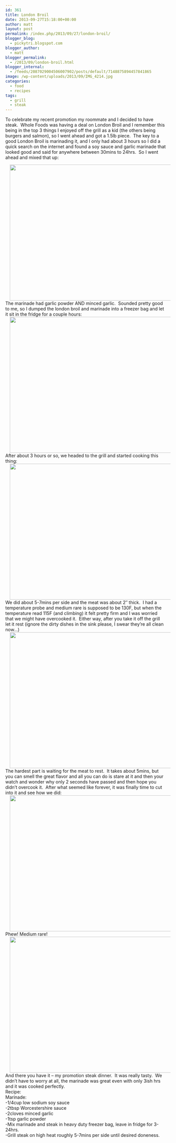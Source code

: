 ```yaml
---
id: 361
title: London Broil
date: 2013-09-27T15:18:00+00:00
author: matt
layout: post
permalink: /index.php/2013/09/27/london-broil/
blogger_blog:
  - pickytri.blogspot.com
blogger_author:
  - matt
blogger_permalink:
  - /2013/09/london-broil.html
blogger_internal:
  - /feeds/2087029004506007902/posts/default/7148875894457841865
image: /wp-content/uploads/2013/09/IMG_4214.jpg
categories:
  - food
  - recipes
tags:
  - grill
  - steak
---
```

To celebrate my recent promotion my roommate and I decided to have steak. &nbsp;Whole Foods was having a deal on London Broil and I remember this being in the top 3 things I enjoyed off the grill as a kid (the others being burgers and salmon), so I went ahead and got a 1.5lb piece. &nbsp;The key to a good London Broil is marinading it, and I only had about 3 hours so I did a quick search on the internet and found a soy sauce and garlic marinade that looked good and said for anywhere between 30mins to 24hrs. &nbsp;So I went ahead and mixed that up:

<div style="clear: both; text-align: center;">
  <a href="http://pickytri.com/wp-content/uploads/2013/09/IMG_4214.jpg" style="margin-left: 1em; margin-right: 1em;"><img border="0" height="426" src="http://pickytri.com/wp-content/uploads/2013/09/IMG_4214-300x200.jpg" width="640" /></a>
</div>

<div style="clear: both; text-align: left;">
  The marinade had garlic powder AND minced garlic. &nbsp;Sounded pretty good to me, so I dumped the london broil and marinade into a freezer bag and let it sit in the fridge for a couple hours:
</div>

<div style="clear: both; text-align: center;">
  <a href="http://pickytri.com/wp-content/uploads/2013/09/IMG_4219.jpg" style="margin-left: 1em; margin-right: 1em;"><img border="0" height="426" src="http://pickytri.com/wp-content/uploads/2013/09/IMG_4219-300x200.jpg" width="640" /></a>
</div>

<div style="clear: both; text-align: left;">
  After about 3 hours or so, we headed to the grill and started cooking this thing:
</div>

<div style="clear: both; text-align: center;">
  <a href="http://pickytri.com/wp-content/uploads/2013/09/IMG_4220.jpg" style="margin-left: 1em; margin-right: 1em;"><img border="0" height="426" src="http://pickytri.com/wp-content/uploads/2013/09/IMG_4220-300x200.jpg" width="640" /></a>
</div>

<div style="clear: both; text-align: left;">
  We did about 5-7mins per side and the meat was about 2&#8243; thick. &nbsp;I had a temperature probe and medium rare is supposed to be 130F, but when the temperature read 115F (and climbing) it felt pretty firm and I was worried that we might have overcooked it. &nbsp;Either way, after you take it off the grill let it rest (ignore the dirty dishes in the sink please, I swear they&#8217;re all clean now&#8230;)
</div>

<div style="clear: both; text-align: center;">
  <a href="http://pickytri.com/wp-content/uploads/2013/09/IMG_4223.jpg" style="margin-left: 1em; margin-right: 1em;"><img border="0" height="426" src="http://pickytri.com/wp-content/uploads/2013/09/IMG_4223-300x200.jpg" width="640" /></a>
</div>

<div style="clear: both; text-align: left;">
  The hardest part is waiting for the meat to rest. &nbsp;It takes about 5mins, but you can smell the great flavor and all you can do is stare at it and then your watch and wonder why only 2 seconds have passed and then hope you didn&#8217;t overcook it. &nbsp;After what seemed like forever, it was finally time to cut into it and see how we did:
</div>

<div style="clear: both; text-align: left;">
  <a href="http://pickytri.com/wp-content/uploads/2013/09/IMG_4227.jpg" style="margin-left: 1em; margin-right: 1em; text-align: center;"><img border="0" height="426" src="http://pickytri.com/wp-content/uploads/2013/09/IMG_4227-300x200.jpg" width="640" /></a>
</div>

<div style="clear: both; text-align: left;">
  Phew! Medium rare! &nbsp;
</div>

<div style="clear: both; text-align: center;">
  <a href="http://pickytri.com/wp-content/uploads/2013/09/IMG_4230.jpg" style="margin-left: 1em; margin-right: 1em;"><img border="0" height="426" src="http://pickytri.com/wp-content/uploads/2013/09/IMG_4230-300x200.jpg" width="640" /></a>
</div>

<div style="clear: both; text-align: left;">
  And there you have it &#8211; my promotion steak dinner. &nbsp;It was really tasty. &nbsp;We didn&#8217;t have to worry at all, the marinade was great even with only 3ish hrs and it was cooked perfectly. &nbsp;
</div>

<div style="clear: both; text-align: left;">
</div>

<div style="clear: both; text-align: left;">
</div>

<div style="clear: both; text-align: left;">
  Recipe:
</div>

<div style="clear: both; text-align: left;">
</div>

<div style="clear: both; text-align: left;">
  Marinade:
</div>

<div style="clear: both; text-align: left;">
  -1/4cup low sodium soy sauce
</div>

<div style="clear: both; text-align: left;">
  -2tbsp Worcestershire sauce
</div>

<div style="clear: both; text-align: left;">
  -2cloves minced garlic
</div>

<div style="clear: both; text-align: left;">
  -1tsp garlic powder
</div>

<div style="clear: both; text-align: left;">
</div>

<div style="clear: both; text-align: left;">
  -Mix marinade and steak in heavy duty freezer bag, leave in fridge for 3-24hrs.
</div>

<div style="clear: both; text-align: left;">
  -Grill steak on high heat roughly 5-7mins per side until desired doneness.
</div>